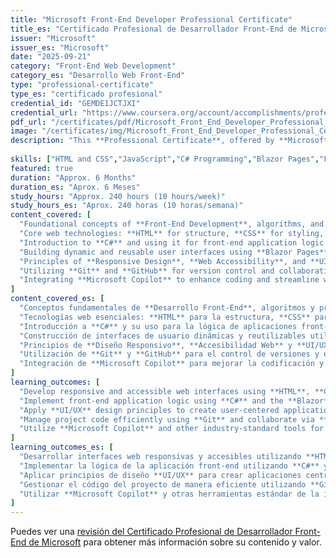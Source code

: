 ```yaml
---
title: "Microsoft Front-End Developer Professional Certificate"
title_es: "Certificado Profesional de Desarrollador Front-End de Microsoft"
issuer: "Microsoft"
issuer_es: "Microsoft"
date: "2025-09-21"
category: "Front-End Web Development"
category_es: "Desarrollo Web Front-End"
type: "professional-certificate"
type_es: "certificado profesional"
credential_id: "GEMDE1JCTJXI"
credential_url: "https://www.coursera.org/account/accomplishments/professional-cert/GEMDE1JCTJXI"
pdf_url: "/certificates/pdf/Microsoft_Front_End_Developer_Professional_Certificate.pdf"
image: "/certificates/img/Microsoft_Front_End_Developer_Professional_Certificate.webp"
description: "This **Professional Certificate**, offered by **Microsoft**, is an 8-course program designed to build job-ready skills for an entry-level career in **Front-End Development**. The curriculum covers the essential web building blocks (**HTML, CSS, JavaScript**), focuses on creating dynamic user interfaces with **C#** and **Blazor Pages**, and integrates modern developer tools like **Git/GitHub** and **Microsoft Copilot** to enhance coding efficiency and collaboration."
 
skills: ["HTML and CSS","JavaScript","C# Programming","Blazor Pages","Front-End Web Development","Responsive Design","Web Accessibility","Git and GitHub","Microsoft Copilot","Debugging","UI/UX Principles"]
featured: true
duration: "Approx. 6 Months"
duration_es: "Aprox. 6 Meses"
study_hours: "Approx. 240 hours (10 hours/week)"
study_hours_es: "Aprox. 240 horas (10 horas/semana)"
content_covered: [
  "Foundational concepts of **Front-End Development**, algorithms, and modular code practices.",
  "Core web technologies: **HTML** for structure, **CSS** for styling, and **JavaScript** for interactivity.",
  "Introduction to **C#** and using it for front-end application logic within the Microsoft ecosystem.",
  "Building dynamic and reusable user interfaces using **Blazor Pages**.",
  "Principles of **Responsive Design**, **Web Accessibility**, and **UI/UX**.",
  "Utilizing **Git** and **GitHub** for version control and collaborative development.",
  "Integrating **Microsoft Copilot** to enhance coding and streamline workflows.",
]
content_covered_es: [
  "Conceptos fundamentales de **Desarrollo Front-End**, algoritmos y prácticas de código modular.",
  "Tecnologías web esenciales: **HTML** para la estructura, **CSS** para el estilo y **JavaScript** para la interactividad.",
  "Introducción a **C#** y su uso para la lógica de aplicaciones front-end dentro del ecosistema de Microsoft.",
  "Construcción de interfaces de usuario dinámicas y reutilizables utilizando **Blazor Pages**.",
  "Principios de **Diseño Responsivo**, **Accesibilidad Web** y **UI/UX**.",
  "Utilización de **Git** y **GitHub** para el control de versiones y el desarrollo colaborativo.",
  "Integración de **Microsoft Copilot** para mejorar la codificación y optimizar los flujos de trabajo.",
]
learning_outcomes: [
  "Develop responsive and accessible web interfaces using **HTML**, **CSS**, and **JavaScript**.",
  "Implement front-end application logic using **C#** and the **Blazor** framework.",
  "Apply **UI/UX** design principles to create user-centered applications.",
  "Manage project code efficiently using **Git** and collaborate via **GitHub**.",
  "Utilize **Microsoft Copilot** and other industry-standard tools for improved developer productivity.",
]
learning_outcomes_es: [
  "Desarrollar interfaces web responsivas y accesibles utilizando **HTML**, **CSS** y **JavaScript**.",
  "Implementar la lógica de la aplicación front-end utilizando **C#** y el framework **Blazor**.",
  "Aplicar principios de diseño **UI/UX** para crear aplicaciones centradas en el usuario.",
  "Gestionar el código del proyecto de manera eficiente utilizando **Git** y colaborar a través de **GitHub**.",
  "Utilizar **Microsoft Copilot** y otras herramientas estándar de la industria para una mayor productividad del desarrollador.",
]
---
```

Puedes ver una [revisión del Certificado Profesional de Desarrollador Front-End de Microsoft](https://www.youtube.com/watch?v=5nSOi2i4lJE) para obtener más información sobre su contenido y valor.